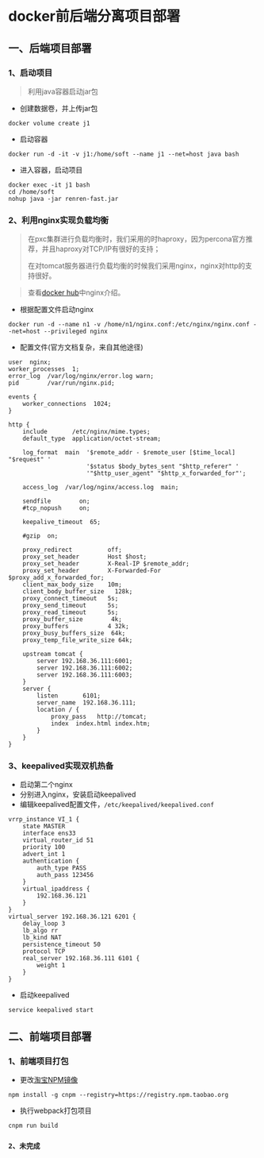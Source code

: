 # docker前后端分离项目部署

## 一、后端项目部署

### 1、启动项目

> 利用java容器启动jar包

* 创建数据卷，并上传jar包

```shell
docker volume create j1
```

* 启动容器

```shell
docker run -d -it -v j1:/home/soft --name j1 --net=host java bash
```

* 进入容器，启动项目

```shell
docker exec -it j1 bash
cd /home/soft
nohup java -jar renren-fast.jar
```

### 2、利用nginx实现负载均衡

> 在pxc集群进行负载均衡时，我们采用的时haproxy，因为percona官方推荐，并且haproxy对TCP/IP有很好的支持；
>
> 在对tomcat服务器进行负载均衡的时候我们采用nginx，nginx对http的支持很好。

> 查看[docker hub](https://hub.docker.com/_/nginx)中nginx介绍。

* 根据配置文件启动nginx

```shell
docker run -d --name n1 -v /home/n1/nginx.conf:/etc/nginx/nginx.conf --net=host --privileged nginx
```

* 配置文件(官方文档复杂，来自其他途径)

```shell
user  nginx;
worker_processes  1;
error_log  /var/log/nginx/error.log warn;
pid        /var/run/nginx.pid;

events {
    worker_connections  1024;
}

http {
    include       /etc/nginx/mime.types;
    default_type  application/octet-stream;

    log_format  main  '$remote_addr - $remote_user [$time_local] "$request" '
                      '$status $body_bytes_sent "$http_referer" '
                      '"$http_user_agent" "$http_x_forwarded_for"';

    access_log  /var/log/nginx/access.log  main;

    sendfile        on;
    #tcp_nopush     on;

    keepalive_timeout  65;

    #gzip  on;

	proxy_redirect          off;
	proxy_set_header        Host $host;
	proxy_set_header        X-Real-IP $remote_addr;
	proxy_set_header        X-Forwarded-For $proxy_add_x_forwarded_for;
	client_max_body_size    10m;
	client_body_buffer_size   128k;
	proxy_connect_timeout   5s;
	proxy_send_timeout      5s;
	proxy_read_timeout      5s;
	proxy_buffer_size        4k;
	proxy_buffers           4 32k;
	proxy_busy_buffers_size  64k;
	proxy_temp_file_write_size 64k;

	upstream tomcat {
		server 192.168.36.111:6001;
		server 192.168.36.111:6002;
		server 192.168.36.111:6003;
	}
	server {
        listen       6101;
        server_name  192.168.36.111;
        location / {
            proxy_pass   http://tomcat;
            index  index.html index.htm;
        }
    }
}
```

### 3、keepalived实现双机热备

* 启动第二个nginx
* 分别进入nginx，安装启动keepalived
* 编辑keepalived配置文件，`/etc/keepalived/keepalived.conf`

```shell
vrrp_instance VI_1 {
    state MASTER
    interface ens33
    virtual_router_id 51
    priority 100
    advert_int 1
    authentication {
        auth_type PASS
        auth_pass 123456
    }
    virtual_ipaddress {
        192.168.36.121
    }
}
virtual_server 192.168.36.121 6201 {
    delay_loop 3
    lb_algo rr
    lb_kind NAT
    persistence_timeout 50
    protocol TCP
    real_server 192.168.36.111 6101 {
        weight 1
    }
}
```

* 启动keepalived

```shell
service keepalived start
```



## 二、前端项目部署

### 1、前端项目打包

* 更改[淘宝NPM镜像](https://npm.taobao.org/)

```shell
npm install -g cnpm --registry=https://registry.npm.taobao.org
```

* 执行webpack打包项目

```shell
cnpm run build
```

### `2、未完成`